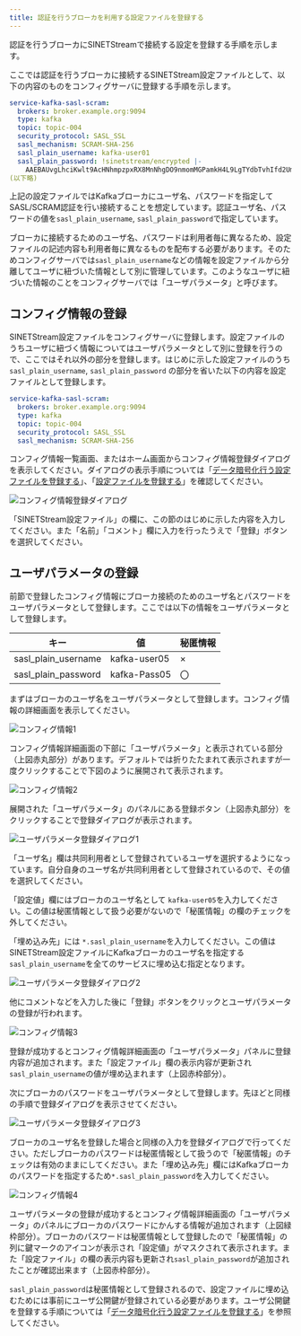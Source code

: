 ```yaml
---
title: 認証を行うブローカを利用する設定ファイルを登録する
---
```


認証を行うブローカにSINETStreamで接続する設定を登録する手順を示します。

ここでは認証を行うブローカに接続するSINETStream設定ファイルとして、以下の内容のものをコンフィグサーバに登録する手順を示します。

```yaml
service-kafka-sasl-scram:
  brokers: broker.example.org:9094
  type: kafka
  topic: topic-004
  security_protocol: SASL_SSL
  sasl_mechanism: SCRAM-SHA-256
  sasl_plain_username: kafka-user01
  sasl_plain_password: !sinetstream/encrypted |-
    AAEBAUvgLhciKwlt9AcHNhmpzpxRX8MnNhgDO9nmomMGPamkH4L9LgTYdbTvhIfd2UmrqF2SJG
(以下略)
```

上記の設定ファイルではKafkaブローカにユーザ名、パスワードを指定してSASL/SCRAM認証を行い接続することを想定しています。認証ユーザ名、パスワードの値を`sasl_plain_username`, `sasl_plain_password`で指定しています。

ブローカに接続するためのユーザ名、パスワードは利用者毎に異なるため、設定ファイルの記述内容も利用者毎に異なるものを配布する必要があります。そのためコンフィグサーバでは`sasl_plain_username`などの情報を設定ファイルから分離してユーザに紐づいた情報として別に管理しています。このようなユーザに紐づいた情報のことをコンフィグサーバでは「ユーザパラメータ」と呼びます。

## コンフィグ情報の登録

SINETStream設定ファイルをコンフィグサーバに登録します。設定ファイルのうちユーザに紐づく情報についてはユーザパラメータとして別に登録を行うので、ここではそれ以外の部分を登録します。はじめに示した設定ファイルのうち `sasl_plain_username`, `sasl_plain_password` の部分を省いた以下の内容を設定ファイルとして登録します。

```yaml
service-kafka-sasl-scram:
  brokers: broker.example.org:9094
  type: kafka
  topic: topic-004
  security_protocol: SASL_SSL
  sasl_mechanism: SCRAM-SHA-256
```

コンフィグ情報一覧画面、またはホーム画面からコンフィグ情報登録ダイアログを表示してください。ダイアログの表示手順については「[データ暗号化行う設定ファイルを登録する](../guide-03)」、「[設定ファイルを登録する](../guide-02)」を確認してください。

![コンフィグ情報登録ダイアログ](../img/guide-05-001.png)

「SINETStream設定ファイル」の欄に、この節のはじめに示した内容を入力してください。また「名前」「コメント」欄に入力を行ったうえで「登録」ボタンを選択してください。

## ユーザパラメータの登録

前節で登録したコンフィグ情報にブローカ接続のためのユーザ名とパスワードをユーザパラメータとして登録します。ここでは以下の情報をユーザパラメータとして登録します。

|キー|値|秘匿情報|
|---|---|---|
|sasl_plain_username|kafka-user05|×|
|sasl_plain_password|kafka-Pass05|〇|

まずはブローカのユーザ名をユーザパラメータとして登録します。コンフィグ情報の詳細画面を表示してください。

![コンフィグ情報1](../img/guide-05-002.png)

コンフィグ情報詳細画面の下部に「ユーザパラメータ」と表示されている部分（上図赤丸部分）があります。デフォルトでは折りたたまれて表示されますが一度クリックすることで下図のように展開されて表示されます。

![コンフィグ情報2](../img/guide-05-003.png)

展開された「ユーザパラメータ」のパネルにある登録ボタン（上図赤丸部分）をクリックすることで登録ダイアログが表示されます。

![ユーザパラメータ登録ダイアログ1](../img/guide-05-011.png)

「ユーザ名」欄は共同利用者として登録されているユーザを選択するようになっています。自分自身のユーザ名が共同利用者として登録されているので、その値を選択してください。

「設定値」欄にはブローカのユーザ名として `kafka-user05`を入力してください。この値は秘匿情報として扱う必要がないので「秘匿情報」の欄のチェックを外してください。

「埋め込み先」には `*.sasl_plain_username`を入力してください。この値はSINETStream設定ファイルにKafkaブローカのユーザ名を指定する`sasl_plain_username`を全てのサービスに埋め込む指定となります。

![ユーザパラメータ登録ダイアログ2](../img/guide-05-012.png)

他にコメントなどを入力した後に「登録」ボタンをクリックとユーザパラメータの登録が行われます。

![コンフィグ情報3](../img/guide-05-013.png)

登録が成功するとコンフィグ情報詳細画面の「ユーザパラメータ」パネルに登録内容が追加されます。また「設定ファイル」欄の表示内容が更新され`sasl_plain_username`の値が埋め込まれます（上図赤枠部分）。


次にブローカのパスワードをユーザパラメータとして登録します。先ほどと同様の手順で登録ダイアログを表示させてください。

![ユーザパラメータ登録ダイアログ3](../img/guide-05-021.png)

ブローカのユーザ名を登録した場合と同様の入力を登録ダイアログで行ってください。ただしブローカのパスワードは秘匿情報として扱うので「秘匿情報」のチェックは有効のままにしてください。また「埋め込み先」欄にはKafkaブローカのパスワードを指定するため`*.sasl_plain_password`を入力してください。

![コンフィグ情報4](../img/guide-05-022.png)

ユーザパラメータの登録が成功するとコンフィグ情報詳細画面の「ユーザパラメータ」のパネルにブローカのパスワードにかんする情報が追加されます（上図緑枠部分）。ブローカのパスワードは秘匿情報として登録したので「秘匿情報」の列に鍵マークのアイコンが表示され「設定値」がマスクされて表示されます。また「設定ファイル」の欄の表示内容も更新され`sasl_plain_password`が追加されたことが確認出来ます（上図赤枠部分）。

`sasl_plain_password`は秘匿情報として登録されるので、設定ファイルに埋め込むためには事前にユーザ公開鍵が登録されている必要があります。ユーザ公開鍵を登録する手順については「[データ暗号化行う設定ファイルを登録する](../guide-03)」を参照してください。
